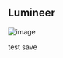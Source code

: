 ## Lumineer


![image](https://user-images.githubusercontent.com/89586838/145686799-806e8da2-569e-4c32-9e17-bf15133e4d27.png)

test save
